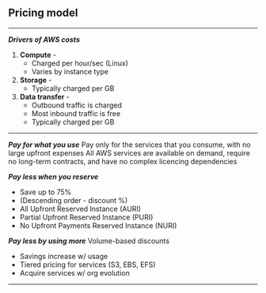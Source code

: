 ## Pricing model
***
***Drivers of AWS costs***
1. **Compute** -
	- Charged per hour/sec (Linux)
	- Varies by instance type
2. **Storage** -
	- Typically charged per GB
3. **Data transfer** -
	- Outbound traffic is charged
	- Most inbound traffic is free
	- Typically charged per GB
***
***Pay for what you use***
Pay only for the services that you consume, with no large upfront expenses
All AWS services are available on demand, require no long-term contracts, and have no complex licencing dependencies

***Pay less when you reserve***
- Save up to 75%
- (Descending order - discount %)
- All Upfront Reserved Instance (AURI)
- Partial Upfront Reserved Instance (PURI)
- No Upfront Payments Reserved Instance (NURI)

***Pay less by using more***
Volume-based discounts
- Savings increase w/ usage
- Tiered pricing for services (S3, EBS, EFS)
- Acquire services w/ org evolution
***